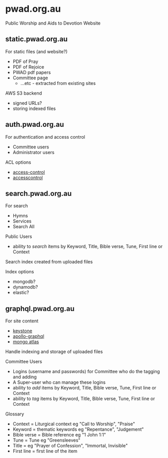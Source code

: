 # pwad.org.au

Public Worship and Aids to Devotion Website

## static.pwad.org.au

For static files (and website?)
  - PDF of Pray
  - PDF of Rejoice
  - PWAD pdf papers
  - Committee page
	- ...etc - extracted from existing sites
  
AWS S3 backend
  - signed URLs?
  - storing indexed files

## auth.pwad.org.au

For authentication and access control
  - Committee users
  - Administrator users

ACL options
  - [access-control](https://github.com/bluebirds-blue-jay/access-control)
  - [accesscontrol](https://github.com/onury/accesscontrol)

## search.pwad.org.au

For search
  - Hymns
  - Services
  - Search All

Public Users
  - ability to *search* items by Keyword, Title, Bible verse, Tune, First line or Context
  
Search index created from uploaded files

Index options
  - mongodb?
  - dynamodb?
  - elastic?
  
## graphql.pwad.org.au

For site content
  - [keystone](http://keystonejs.com/)
  - [apollo-graphql](https://www.apollographql.com/)
  - [mongo atlas](https://www.mongodb.com/cloud/atlas)
  
Handle indexing and storage of uploaded files

Committee Users
  - Logins (username and passwords) for Committee who do the tagging and adding
  - A Super-user who can manage these logins
  - ability to *add* items by Keyword, Title, Bible verse, Tune, First line or Context
  - ability to *tag* items by Keyword, Title, Bible verse, Tune, First line or Context

Glossary
  - Context = Liturgical context eg "Call to Worship", "Praise" 
  - Keyword = thematic keywords eg "Repentance", "Judgement"
  - Bible verse = Bible reference eg "1 John 1:1" 
  - Tune = Tune eg "Greensleeves" 
  - Title = eg "Prayer of Confession", "Immortal, Invisible" 
  - First line = first line of the item
